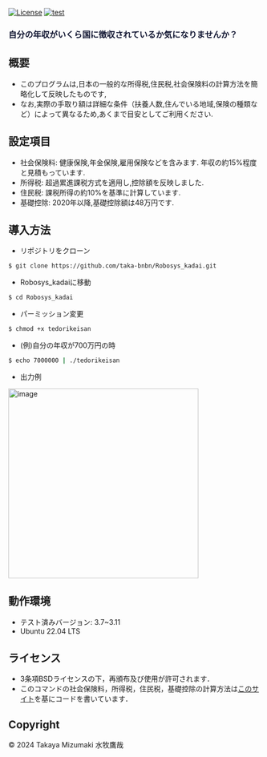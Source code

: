 
[![License](https://img.shields.io/badge/License-BSD_3--Clause-blue.svg)](https://opensource.org/licenses/BSD-3-Clause)
[![test](https://github.com/taka-bnbn/Ribosys_kadai/actions/workflows/test.yml/badge.svg)](https://github.com/taka-bnbn/Ribosys_kadai/actions/workflows/test.yml)

### <font color="##ff1493">自分の年収がいくら国に徴収されているか気になりませんか？</font>

## 概要

- このプログラムは,日本の一般的な所得税,住民税,社会保険料の計算方法を簡略化して反映したものです,<br>
- なお,実際の手取り額は詳細な条件（扶養人数,住んでいる地域,保険の種類など）によって異なるため,あくまで目安としてご利用ください.<br>

## 設定項目

- 社会保険料: 健康保険,年金保険,雇用保険などを含みます. 年収の約15%程度と見積もっています.<br>
- 所得税:     超過累進課税方式を適用し,控除額を反映しました.<br>
- 住民税:     課税所得の約10%を基準に計算しています.<br>
- 基礎控除:   2020年以降,基礎控除額は48万円です.<br>

## 導入方法

- リポジトリをクローン
```bash
$ git clone https://github.com/taka-bnbn/Robosys_kadai.git
```
- Robosys_kadaiに移動
```bash
$ cd Robosys_kadai
```
- パーミッション変更
```bash
$ chmod +x tedorikeisan
```
- (例)自分の年収が700万円の時
```bash
$ echo 7000000 | ./tedorikeisan
```
- 出力例
<img width="379" alt="image" src="https://github.com/user-attachments/assets/1da9b776-8e16-447a-9c50-18ea2655763b">

## 動作環境
- テスト済みバージョン: 3.7~3.11
- Ubuntu 22.04 LTS

## ライセンス

- 3条項BSDライセンスの下，再頒布及び使用が許可されます．
- このコマンドの社会保険料，所得税，住民税，基礎控除の計算方法は[このサイト](https://www.musashi-corporation.com/wealthhack/annual-income-net-income)を基にコードを書いています．

## Copyright
© 2024 Takaya Mizumaki 水牧鷹哉
